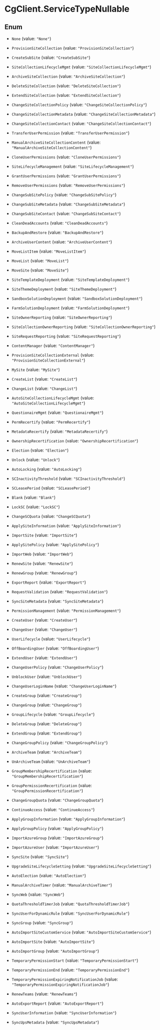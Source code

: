 # CgClient.ServiceTypeNullable

## Enum


* `None` (value: `"None"`)

* `ProvisionSiteCollection` (value: `"ProvisionSiteCollection"`)

* `CreateSubSite` (value: `"CreateSubSite"`)

* `SiteCollectionLifecycleMgmt` (value: `"SiteCollectionLifecycleMgmt"`)

* `ArchiveSiteCollection` (value: `"ArchiveSiteCollection"`)

* `DeleteSiteCollection` (value: `"DeleteSiteCollection"`)

* `ExtendSiteCollection` (value: `"ExtendSiteCollection"`)

* `ChangeSiteCollectionPolicy` (value: `"ChangeSiteCollectionPolicy"`)

* `ChangeSiteCollectionMetadata` (value: `"ChangeSiteCollectionMetadata"`)

* `ChangeSiteCollectionContact` (value: `"ChangeSiteCollectionContact"`)

* `TransferUserPermission` (value: `"TransferUserPermission"`)

* `ManualArchiveSiteCollectionContent` (value: `"ManualArchiveSiteCollectionContent"`)

* `CloneUserPermissions` (value: `"CloneUserPermissions"`)

* `SiteLifecycleManagement` (value: `"SiteLifecycleManagement"`)

* `GrantUserPermissions` (value: `"GrantUserPermissions"`)

* `RemoveUserPermissions` (value: `"RemoveUserPermissions"`)

* `ChangeSubSitePolicy` (value: `"ChangeSubSitePolicy"`)

* `ChangeSubSiteMetadata` (value: `"ChangeSubSiteMetadata"`)

* `ChangeSubSiteContact` (value: `"ChangeSubSiteContact"`)

* `CleanDeadAccounts` (value: `"CleanDeadAccounts"`)

* `BackupAndRestore` (value: `"BackupAndRestore"`)

* `ArchiveUserContent` (value: `"ArchiveUserContent"`)

* `MoveListItem` (value: `"MoveListItem"`)

* `MoveList` (value: `"MoveList"`)

* `MoveSite` (value: `"MoveSite"`)

* `SiteTemplateDeployment` (value: `"SiteTemplateDeployment"`)

* `SiteThemeDeployment` (value: `"SiteThemeDeployment"`)

* `SandboxSolutionDeployment` (value: `"SandboxSolutionDeployment"`)

* `FarmSolutionDeployment` (value: `"FarmSolutionDeployment"`)

* `SiteOwnerReporting` (value: `"SiteOwnerReporting"`)

* `SiteCollectionOwnerReporting` (value: `"SiteCollectionOwnerReporting"`)

* `SiteRequestReporting` (value: `"SiteRequestReporting"`)

* `ContentManager` (value: `"ContentManager"`)

* `ProvisionSiteCollectionExternal` (value: `"ProvisionSiteCollectionExternal"`)

* `MySite` (value: `"MySite"`)

* `CreateList` (value: `"CreateList"`)

* `ChangeList` (value: `"ChangeList"`)

* `AutoSiteCollectionLifecycleMgmt` (value: `"AutoSiteCollectionLifecycleMgmt"`)

* `QuestionaireMgmt` (value: `"QuestionaireMgmt"`)

* `PermRecertify` (value: `"PermRecertify"`)

* `MetadataRecertify` (value: `"MetadataRecertify"`)

* `OwnershipRecertification` (value: `"OwnershipRecertification"`)

* `Election` (value: `"Election"`)

* `Unlock` (value: `"Unlock"`)

* `AutoLocking` (value: `"AutoLocking"`)

* `SCInactivityThreshold` (value: `"SCInactivityThreshold"`)

* `SCLeasePeriod` (value: `"SCLeasePeriod"`)

* `Blank` (value: `"Blank"`)

* `LockSC` (value: `"LockSC"`)

* `ChangeSCQuota` (value: `"ChangeSCQuota"`)

* `ApplySiteInformation` (value: `"ApplySiteInformation"`)

* `ImportSite` (value: `"ImportSite"`)

* `ApplySitePolicy` (value: `"ApplySitePolicy"`)

* `ImportWeb` (value: `"ImportWeb"`)

* `RenewSite` (value: `"RenewSite"`)

* `RenewGroup` (value: `"RenewGroup"`)

* `ExportReport` (value: `"ExportReport"`)

* `RequestValidation` (value: `"RequestValidation"`)

* `SyncSiteMetadata` (value: `"SyncSiteMetadata"`)

* `PermissionManagement` (value: `"PermissionManagement"`)

* `CreateUser` (value: `"CreateUser"`)

* `ChangeUser` (value: `"ChangeUser"`)

* `UserLifecycle` (value: `"UserLifecycle"`)

* `OffBoardingUser` (value: `"OffBoardingUser"`)

* `ExtendUser` (value: `"ExtendUser"`)

* `ChangeUserPolicy` (value: `"ChangeUserPolicy"`)

* `UnblockUser` (value: `"UnblockUser"`)

* `ChangeUserLoginName` (value: `"ChangeUserLoginName"`)

* `CreateGroup` (value: `"CreateGroup"`)

* `ChangeGroup` (value: `"ChangeGroup"`)

* `GroupLifecycle` (value: `"GroupLifecycle"`)

* `DeleteGroup` (value: `"DeleteGroup"`)

* `ExtendGroup` (value: `"ExtendGroup"`)

* `ChangeGroupPolicy` (value: `"ChangeGroupPolicy"`)

* `ArchiveTeam` (value: `"ArchiveTeam"`)

* `UnArchiveTeam` (value: `"UnArchiveTeam"`)

* `GroupMembershipRecertification` (value: `"GroupMembershipRecertification"`)

* `GroupPermissionRecertification` (value: `"GroupPermissionRecertification"`)

* `ChangeGroupQuota` (value: `"ChangeGroupQuota"`)

* `ContinueAccess` (value: `"ContinueAccess"`)

* `ApplyGroupInformation` (value: `"ApplyGroupInformation"`)

* `ApplyGroupPolicy` (value: `"ApplyGroupPolicy"`)

* `ImportAzureGroup` (value: `"ImportAzureGroup"`)

* `ImportAzureUser` (value: `"ImportAzureUser"`)

* `SyncSite` (value: `"SyncSite"`)

* `UpgradeSiteLifecycleSetting` (value: `"UpgradeSiteLifecycleSetting"`)

* `AutoElection` (value: `"AutoElection"`)

* `ManualArchiveTimer` (value: `"ManualArchiveTimer"`)

* `SyncWeb` (value: `"SyncWeb"`)

* `QuotaThresholdTimerJob` (value: `"QuotaThresholdTimerJob"`)

* `SyncUserForDynamicRule` (value: `"SyncUserForDynamicRule"`)

* `SyncGroup` (value: `"SyncGroup"`)

* `AutoImportSiteCustomService` (value: `"AutoImportSiteCustomService"`)

* `AutoImportSite` (value: `"AutoImportSite"`)

* `AutoImportGroup` (value: `"AutoImportGroup"`)

* `TemporaryPermissionStart` (value: `"TemporaryPermissionStart"`)

* `TemporaryPermissionEnd` (value: `"TemporaryPermissionEnd"`)

* `TemporaryPermissionExpiringNotificationJob` (value: `"TemporaryPermissionExpiringNotificationJob"`)

* `RenewTeams` (value: `"RenewTeams"`)

* `AutoExportReport` (value: `"AutoExportReport"`)

* `SyncUserInformation` (value: `"SyncUserInformation"`)

* `SyncUpsMetadata` (value: `"SyncUpsMetadata"`)


